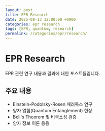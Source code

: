 ```yaml
---
layout: post
title: EPR Research
date: 2025-08-13 12:00:00 +0900
categories: epr research
tags: [EPR, quantum, research]
permalink: /categories/epr/research/
---
```


# EPR Research

EPR 관련 연구 내용과 결과에 대한 포스트들입니다.

## 주요 내용
- Einstein-Podolsky-Rosen 패러독스 연구
- 양자 얽힘(Quantum Entanglement) 현상
- Bell's Theorem 및 비국소성 검증
- 양자 정보 이론 응용